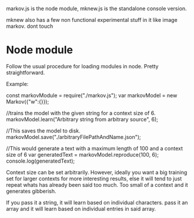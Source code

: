 markov.js is the node module, mknew.js is the standalone console version. 

mknew also has a few non functional experimental stuff in it like image markov. dont touch

# Node module

Follow the usual procedure for loading modules in node. Pretty straightforward.

Example:


const markovModule = require("./markov.js");
var markovModel = new Markov({"w":{}});

//trains the model with the given string for a context size of 6.
markovModel.learn("Arbitrary string from arbitrary source", 6);

//This saves the model to disk.
markovModel.save("./arbitraryFilePathAndName.json");

//This would generate a text with a maximum length of 100 and a context size of 6
var generatedText = markovModel.reproduce(100, 6);
console.log(generatedText);


Context size can be set arbitrarily.
However, ideally you want a big training set for larger contexts for more interesting results, else it will tend to just repeat whats has already been said too much.
Too small of a context and it generates gibberish.

If you pass it a string, it will learn based on individual characters. pass it an array and it will learn based on individual entries in said array.
